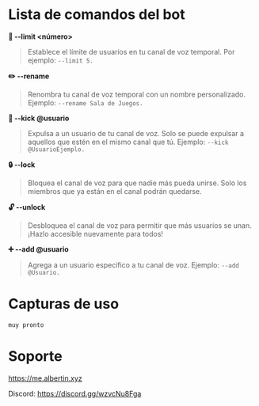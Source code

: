 # Lista de comandos del bot

**:wrench: --limit <número>**
> Establece el límite de usuarios en tu canal de voz temporal. Por ejemplo: `--limit 5.`

**:pencil2: --rename <nuevo nombre>**
> Renombra tu canal de voz temporal con un nombre personalizado. Ejemplo: `--rename Sala de Juegos.`

**:no_entry_sign: --kick @usuario**
> Expulsa a un usuario de tu canal de voz. Solo se puede expulsar a aquellos que estén en el mismo canal que tú. Ejemplo: `--kick @UsuarioEjemplo.`

**:lock: --lock**
> Bloquea el canal de voz para que nadie más pueda unirse. Solo los miembros que ya están en el canal podrán quedarse.

**:unlock: --unlock**
> Desbloquea el canal de voz para permitir que más usuarios se unan. ¡Hazlo accesible nuevamente para todos!

**:heavy_plus_sign: --add @usuario**
> Agrega a un usuario específico a tu canal de voz. Ejemplo: `--add @Usuario.`

# Capturas de uso
`muy pronto`

# Soporte
https://me.albertin.xyz

Discord: https://discord.gg/wzvcNu8Fga
